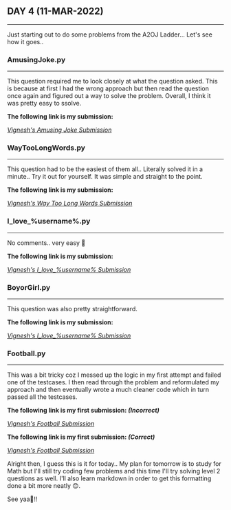 ## **DAY 4 (11-MAR-2022)**
---
Just starting out to do some problems from the A2OJ Ladder... Let's see how it goes..

### **AmusingJoke.py**
---
This question required me to look closely at what the question asked. This is because at first I had the wrong approach but then read the question once again and figured out a way to solve the problem. Overall, I think it was pretty easy to ssolve.

**The following link is my submission:**

*[Vignesh's Amusing Joke Submission](https://codeforces.com/problemset/submission/141/149363118)*

### **WayTooLongWords.py**
---
This question had to be the easiest of them all.. Literally solved it in a minute.. Try it out for yourself. It was simple and straight to the point.

**The following link is my submission:**

*[Vignesh's Way Too Long Words Submission](https://codeforces.com/problemset/submission/71/149363322)*

### **I_love_%username%.py**
---
No comments.. very easy 🙂

**The following link is my submission:**

*[Vignesh's I_love_%username% Submission](https://codeforces.com/problemset/submission/155/149363847)*

### **BoyorGirl.py**
---
This question was also pretty straightforward.

**The following link is my submission:**

*[Vignesh's I_love_%username% Submission](https://codeforces.com/problemset/submission/236/149364663)*

### **Football.py**
---
This was a bit tricky coz I messed up the logic in my first attempt and failed one of the testcases. I then read through the problem and reformulated my approach and then eventually wrote a much cleaner code which in turn passed all the testcases.

**The following link is my first submission: *(Incorrect)***

*[Vignesh's Football Submission](https://codeforces.com/problemset/submission/96/149373844)*

**The following link is my first submission: *(Correct)***

*[Vignesh's Football Submission](https://codeforces.com/problemset/submission/96/149374401)*


Alright then, I guess this is it for today.. My plan for tomorrow is to study for Math but I'll still try coding few problems and this time I'll try solving level 2 questions as well. I'll also learn markdown in order to get this formatting done a bit more neatly 😊.

See yaa👋!!

